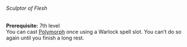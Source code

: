 ###### Sculptor of Flesh

**Prerequisite:**
7th level
\
You can cast [Polymorph](#Polymorph_polymorph) once using a Warlock spell slot.
You can’t do so again until you finish a long rest.
